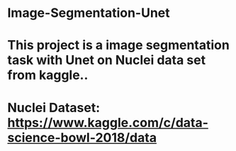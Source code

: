 # Image-Segmentation-Unet
# This project is a image segmentation task with Unet on Nuclei data set from kaggle..

# Nuclei Dataset: https://www.kaggle.com/c/data-science-bowl-2018/data
